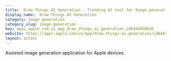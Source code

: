 ```yaml
---
title:  Draw Things AI Generation - Trending AI tool for Image generation and best alternatives
display_name:  Draw Things AI Generation
category: Image generation
category_slug: image-generation
key: apps_apple_com_us_app_draw_things_ai_generation_id6444050820
website: https://apps.apple.com/us/app/draw-things-ai-generation/id6444050820
layout: aitool
---
```


Assisted image generation application for Apple devices.
